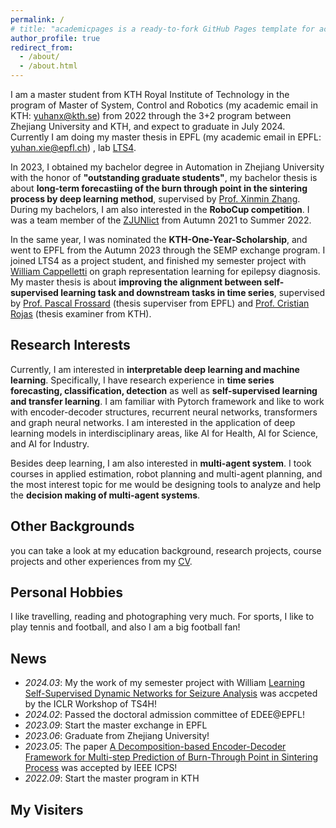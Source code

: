 ```yaml
---
permalink: /
# title: "academicpages is a ready-to-fork GitHub Pages template for academic personal websites"
author_profile: true
redirect_from: 
  - /about/
  - /about.html
---
```


I am a master student from KTH Royal Institute of Technology in the program of Master of System, Control and Robotics (my academic email in KTH: <a href="mailto:yuhanx@kth.se">yuhanx@kth.se</a>) from 2022 through the 3+2 program between Zhejiang University and KTH, and expect to graduate in July 2024. Currently I am doing my master thesis in EPFL (my academic email in EPFL: <a href="mailto:yuhan.xie@epfl.ch">yuhan.xie@epfl.ch</a>) , lab [LTS4](https://www.epfl.ch/labs/lts4/).

In 2023, I obtained my bachelor degree in Automation in Zhejiang University with the honor of **"outstanding graduate students"**, my bachelor thesis is about **long-term forecastiing of the burn through point in the sintering process by deep learning method**, supervised by [Prof. Xinmin Zhang](https://scholar.google.com/citations?hl=zh-CN&user=1M8fnscAAAAJ&view_op=list_works&sortby=pubdate). During my bachelors, I am also interested in the **RoboCup competition**. I was a team member of the [ZJUNlict](https://github.com/ZJUNlict) from Autumn 2021 to Summer 2022.

In the same year, I was nominated the **KTH-One-Year-Scholarship**, and went to EPFL from the Autumn 2023 through the SEMP exchange program. I joined LTS4 as a project student, and finished my semester project with [William Cappelletti](https://williamcappelletti.github.io/) on graph representation learning for epilepsy diagnosis. My master thesis is about **improving the alignment between self-supervised learning task and downstream tasks in time series**, supervised by [Prof. Pascal Frossard](https://www.epfl.ch/labs/lts4/people/people-current/frossard/) (thesis superviser from EPFL) and [Prof. Cristian Rojas](https://www.kth.se/profile/crro) (thesis examiner from KTH). 


Research Interests
-----
Currently, I am interested in **interpretable deep learning and machine learning**. Specifically, I have research experience in **time series forecasting, classification, detection** as well as **self-supervised learning and transfer learning**. I am familiar with Pytorch framework and like to work with encoder-decoder structures, recurrent neural networks, transformers and graph neural networks. I am interested in the application of deep learning models in interdisciplinary areas, like AI for Health, AI for Science, and AI for Industry.

Besides deep learning, I am also interested in **multi-agent system**. I took courses in applied estimation, robot planning and multi-agent planning, and the most interest topic for me would be designing tools to analyze and help the **decision making of multi-agent systems**.

Other Backgrounds
-----
you can take a look at my education background, research projects, course projects and other experiences from my <a href = "files/Resume_New.pdf">CV</a>.


Personal Hobbies
-----
I like travelling, reading and photographing very much. For sports, I like to play tennis and football, and also I am a big football fan!

News
-----
- *2024.03*: My the work of my semester project with William [Learning Self-Supervised Dynamic Networks for Seizure Analysis](https://openreview.net/forum?id=S523wIxRTe) was accpeted by the ICLR Workshop of TS4H!
- *2024.02*: Passed the doctoral admission committee of EDEE@EPFL!
- *2023.09*: Start the master exchange in EPFL
- *2023.06*: Graduate from Zhejiang University!
- *2023.05*: The paper [A Decomposition-based Encoder-Decoder Framework for Multi-step Prediction of Burn-Through Point in Sintering Process](https://ieeexplore.ieee.org/document/10128029) was accepted by IEEE ICPS!
- *2022.09*: Start the master program in KTH
  
My Visiters
-----
<script type='text/javascript' id='clustrmaps' src='//cdn.clustrmaps.com/map_v2.js?cl=ffffff&w=300&t=n&d=Phx6n-CYxchUKNwMBjNpjNlx_yxcICVsUNXEywQIObQ'></script>

